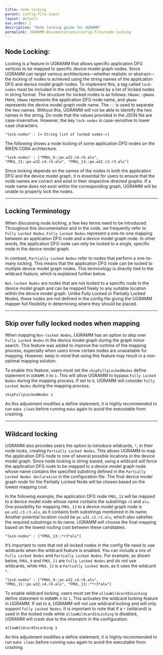 ```yaml
---
title: node-locking
parent: config-file-input
layout: default
nav_order: 2
description: "Node locking guide for UGRAMM"
permalink: /UGRAMM-Documentations/config-file/node-locking
---
```


## Node Locking:

Locking is a feature in UGRAMM that allows specific application DFG vertices to be mapped to specific device model graph nodes. Since UGRAMM can target various architectures—whether realistic or abstract—the locking of nodes is achieved using the string names of the application DFG and device model graph nodes. To implement this, a tag called `lock-nodes` must be included in the config file, followed by a list of locked nodes in string format. The structure for locked nodes is as follows: `hName::gName`. Here, `hName` represents the application DFG node name, and `gName` represents the device model graph node name. The `::` is used to separate the two names. Without this, UGRAMM will not be able to identify the two names in the string. Do node that the values provided in the JSON file are case-insensitive. However, the key `lock-nodes` is case-sensitive to lower case characters. 
```
"lock-nodes" : [<-String list of locked nodes->]
```

The following shows a node locking of some application DFG nodes on the RIKEN CGRA architecture. 
```
"lock-nodes" : ["FMUL_9::pe.w32.c4.r6.alu", "FMUL_11::pe.w32.c4.r4.alu", "FMUL_13::pe.w32.c3.r3.alu"]
```

Since locking depends on the names of the nodes in both the application DFG and the device model graph, it is essential for users to ensure that the node names are correct and exist in their respective directed graphs. If a node name does not exist within the corresponding graph, UGRAMM will be unable to properly lock the nodes.

---
## Locking Terminology

When discussing node locking, a few key terms need to be introduced. Throughout this documentation and in the code, we frequently refer to `Fully Locked Nodes`. `Fully Locked Nodes` represent a one-to-one mapping between an application DFG node and a device model graph node. In other words, the application DFG node can only be locked to a single, specific node in the device model graph.

In contrast, `Partially Locked Nodes` refer to nodes that perform a one-to-many locking. This means that the application DFG node can be locked to multiple device model graph nodes. This terminology is directly tied to the wildcard feature, which is explained further below.

`Non-locked Nodes` are nodes that are not locked to a specific node in the device model graph and can be mapped freely to any suitable location within the device model graph. Unlike Fully Locked or Partially Locked Nodes, these nodes are not defined in the config file giving the UGRAMM mapper full flexibility in determining where they should be placed.

---
## Skip over fully locked nodes when mapping

When mapping `Non-locked Nodes`, UGRAMM has an option to skip over `Fully Locked Nodes` in the device model graph during the graph minor search. This feature was added to improve the runtime of the mapping process, especially when users know certain nodes are unavailable for mapping. However, keep in mind that using this feature may result in a non-optimal mapping solution.

To enable this feature, users must set the `skipFullyLockedNodes` define statement in `UGRAMM.h` to `1`. This will allow UGRAMM to bypass `Fully Locked Nodes` during the mapping process. If set to `0`, UGRAMM will consider `Fully Locked Nodes` during the mapping process.
```
skipFullyLockedNodes 1
```

As this adjustment modifies a define statement, it is highly recommended to run `make clean` before running `make` again to avoid the executable from crashing.

---
## Wildcard locking

UGRAMM also provides users the option to introduce wildcards, `*`, in their node locks, creating `Partially Locked Nodes`. This allows UGRAMM to map the application DFG node to one of several possible locations in the device model graph. Since node locking is string-based, using a wildcard will force the application DFG node to be mapped to a device model graph node whose name contains the specified substring defined in the `Partially Locked Nodes declaration` in the configuration file. The final device model graph node for the Partially Locked Node will be chosen based on the lowest mapping cost.

In the following example, the application DFG node `FMUL_13` will be mapped to a device model node whose name contains the substrings `r3` and `alu`. One possibility for mapping `FMUL_13` to a device model graph node is `pe.w32.c3.r3.alu`, as it contains both substrings mentioned in its name. Another potential location could be `pe.w32.c5.r3.alu`, which also satisfies the required substrings in its name. UGRAMM will choose the final mapping based on the lowest routing cost between these candidates.

```
"lock-nodes" : ["FMUL_13::*r3*alu"]
```

It’s important to note that not all locked nodes in the config file need to use wildcards when the wildcard feature is enabled. You can include a mix of `Fully Locked Nodes` and `Partially Locked Nodes`. For example, as shown below, `FMUL_9` and `FMUL_11` are `Fully Locked Nodes` and do not use wildcards, while `FMUL_13` is a `Partially Locked Node`, as it uses the wildcard `*`. 
```
"lock-nodes" : ["FMUL_9::pe.w32.c4.r6.alu", "FMUL_11::pe.w32.c4.r4.alu", "FMUL_13::**r3*alu"]
```

To enable wildcard locking, users must set the `allowWildcardInLocking` define statement in `UGRAMM.h` to `1`. This activates the wildcard locking feature in UGRAMM. If set to `0`, UGRAMM will not use wildcard locking and will only support `Fully Locked Nodes`. It is important to note that if a `*` (wildcard) is used in the locked node while `allowWildcardInLocking` is disabled, UGRAMM will crash due to the mismatch in the configuration.

```
allowWildcardInLocking 1
```

As this adjustment modifies a define statement, it is highly recommended to run `make clean` before running `make` again to avoid the executable from crashing.
